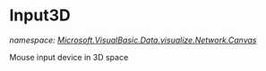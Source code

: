 ﻿# Input3D
_namespace: [Microsoft.VisualBasic.Data.visualize.Network.Canvas](./index.md)_

Mouse input device in 3D space




